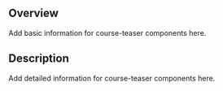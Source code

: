 ## Overview

Add basic information for course-teaser components here.

## Description

Add detailed information for course-teaser components here.
